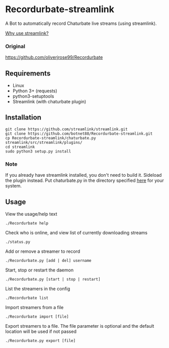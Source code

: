 # Recordurbate-streamlink
A Bot to automatically record Chaturbate live streams (using streamlink).

<a href="https://github.com/oliverjrose99/Recordurbate/issues/39">Why use streamlink?</a>
### Original
https://github.com/oliverjrose99/Recordurbate
## Requirements
* Linux
* Python 3+ (requests)
* python3-setuptools
* Streamlink (with chaturbate plugin)
## Installation
```commandline
git clone https://github.com/streamlink/streamlink.git
git clone https://github.com/botnet88/Recordurbate-streamlink.git
cp Recordurbate-streamlink/chaturbate.py streamlink/src/streamlink/plugins/
cd streamlink
sudo python3 setup.py install
```
### Note
If you already have streamlink installed, you don't need to build it. Sideload the plugin instead. Put chaturbate.py in the directory specified <a href="https://streamlink.github.io/cli.html#sideloading-plugins">here</a> for your system.
## Usage

View the usage/help text
```
./Recordurbate help
```

Check who is online, and view list of currently downloading streams
```
./status.py
```

Add or remove a streamer to record
```
./Recordurbate.py [add | del] username
```

Start, stop or restart the daemon
```
./Recordurbate.py [start | stop | restart]
```

List the streamers in the config
```
./Recordurbate list
```

Import streamers from a file
```
./Recordurbate import [file]
```

Export streamers to a file. The file parameter is optional and the default location will be used if not passed
```
./Recordurbate.py export [file]
```
